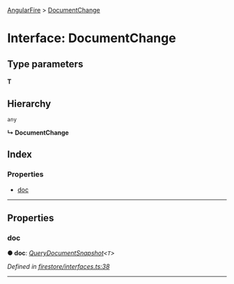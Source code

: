 [AngularFire](../README.md) > [DocumentChange](../interfaces/documentchange.md)

# Interface: DocumentChange

## Type parameters
#### T 
## Hierarchy

 `any`

**↳ DocumentChange**

## Index

### Properties

* [doc](documentchange.md#doc)

---

## Properties

<a id="doc"></a>

###  doc

**● doc**: *[QueryDocumentSnapshot](querydocumentsnapshot.md)<`T`>*

*Defined in [firestore/interfaces.ts:38](https://github.com/angular/angularfire2/blob/a42a84f/src/firestore/interfaces.ts#L38)*

___

